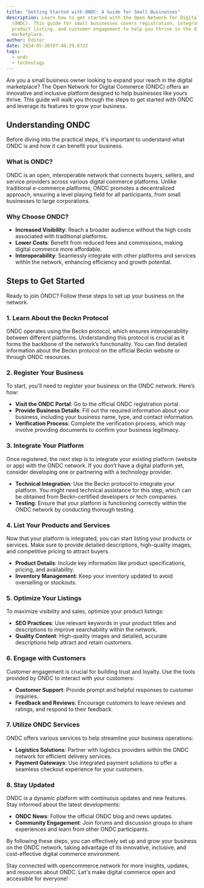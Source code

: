 ```yaml
---
title: "Getting Started with ONDC: A Guide for Small Businesses"
description: Learn how to get started with the Open Network for Digital Commerce
  (ONDC). This guide for small businesses covers registration, integration,
  product listing, and customer engagement to help you thrive in the digital
  marketplace.
author: Editor
date: 2024-05-26T07:46:29.672Z
tags:
  - ondc
  - technology
---
```

Are you a small business owner looking to expand your reach in the digital marketplace? The Open Network for Digital Commerce (ONDC) offers an innovative and inclusive platform designed to help businesses like yours thrive. This guide will walk you through the steps to get started with ONDC and leverage its features to grow your business.

## Understanding ONDC

Before diving into the practical steps, it's important to understand what ONDC is and how it can benefit your business.

### What is ONDC?

ONDC is an open, interoperable network that connects buyers, sellers, and service providers across various digital commerce platforms. Unlike traditional e-commerce platforms, ONDC promotes a decentralized approach, ensuring a level playing field for all participants, from small businesses to large corporations.

### Why Choose ONDC?

- **Increased Visibility**: Reach a broader audience without the high costs associated with traditional platforms.
- **Lower Costs**: Benefit from reduced fees and commissions, making digital commerce more affordable.
- **Interoperability**: Seamlessly integrate with other platforms and services within the network, enhancing efficiency and growth potential.

## Steps to Get Started

Ready to join ONDC? Follow these steps to set up your business on the network.

### 1. Learn About the Beckn Protocol

ONDC operates using the Beckn protocol, which ensures interoperability between different platforms. Understanding this protocol is crucial as it forms the backbone of the network’s functionality. You can find detailed information about the Beckn protocol on the official Beckn website or through ONDC resources.

### 2. Register Your Business

To start, you'll need to register your business on the ONDC network. Here’s how:

- **Visit the ONDC Portal**: Go to the official ONDC registration portal.
- **Provide Business Details**: Fill out the required information about your business, including your business name, type, and contact information.
- **Verification Process**: Complete the verification process, which may involve providing documents to confirm your business legitimacy.

### 3. Integrate Your Platform

Once registered, the next step is to integrate your existing platform (website or app) with the ONDC network. If you don’t have a digital platform yet, consider developing one or partnering with a technology provider.

- **Technical Integration**: Use the Beckn protocol to integrate your platform. You might need technical assistance for this step, which can be obtained from Beckn-certified developers or tech companies.
- **Testing**: Ensure that your platform is functioning correctly within the ONDC network by conducting thorough testing.

### 4. List Your Products and Services

Now that your platform is integrated, you can start listing your products or services. Make sure to provide detailed descriptions, high-quality images, and competitive pricing to attract buyers.

- **Product Details**: Include key information like product specifications, pricing, and availability.
- **Inventory Management**: Keep your inventory updated to avoid overselling or stockouts.

### 5. Optimize Your Listings

To maximize visibility and sales, optimize your product listings:

- **SEO Practices**: Use relevant keywords in your product titles and descriptions to improve searchability within the network.
- **Quality Content**: High-quality images and detailed, accurate descriptions help attract and retain customers.

### 6. Engage with Customers

Customer engagement is crucial for building trust and loyalty. Use the tools provided by ONDC to interact with your customers:

- **Customer Support**: Provide prompt and helpful responses to customer inquiries.
- **Feedback and Reviews**: Encourage customers to leave reviews and ratings, and respond to their feedback.

### 7. Utilize ONDC Services

ONDC offers various services to help streamline your business operations:

- **Logistics Solutions**: Partner with logistics providers within the ONDC network for efficient delivery services.
- **Payment Gateways**: Use integrated payment solutions to offer a seamless checkout experience for your customers.

### 8. Stay Updated

ONDC is a dynamic platform with continuous updates and new features. Stay informed about the latest developments:

- **ONDC News**: Follow the official ONDC blog and news updates.
- **Community Engagement**: Join forums and discussion groups to share experiences and learn from other ONDC participants.

By following these steps, you can effectively set up and grow your business on the ONDC network, taking advantage of its innovative, inclusive, and cost-effective digital commerce environment.

Stay connected with opencommerce.network for more insights, updates, and resources about ONDC. Let's make digital commerce open and accessible for everyone!

